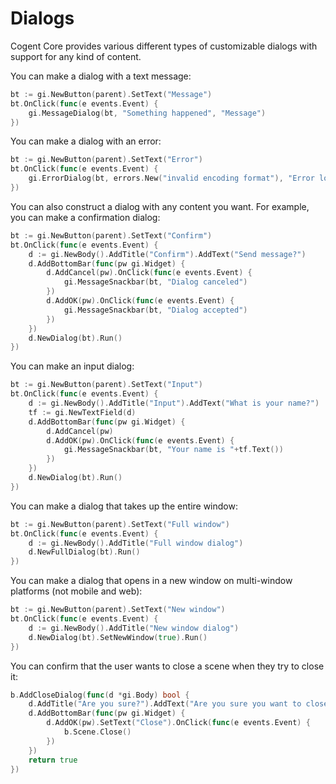 # Dialogs

Cogent Core provides various different types of customizable dialogs with support for any kind of content.

You can make a dialog with a text message:

```Go
bt := gi.NewButton(parent).SetText("Message")
bt.OnClick(func(e events.Event) {
    gi.MessageDialog(bt, "Something happened", "Message")
})
```

You can make a dialog with an error:

```Go
bt := gi.NewButton(parent).SetText("Error")
bt.OnClick(func(e events.Event) {
    gi.ErrorDialog(bt, errors.New("invalid encoding format"), "Error loading file")
})
```

You can also construct a dialog with any content you want. For example, you can make a confirmation dialog:

```Go
bt := gi.NewButton(parent).SetText("Confirm")
bt.OnClick(func(e events.Event) {
    d := gi.NewBody().AddTitle("Confirm").AddText("Send message?")
    d.AddBottomBar(func(pw gi.Widget) {
        d.AddCancel(pw).OnClick(func(e events.Event) {
            gi.MessageSnackbar(bt, "Dialog canceled")
        })
        d.AddOK(pw).OnClick(func(e events.Event) {
            gi.MessageSnackbar(bt, "Dialog accepted")
        })
    })
    d.NewDialog(bt).Run()
})
```

You can make an input dialog:

```Go
bt := gi.NewButton(parent).SetText("Input")
bt.OnClick(func(e events.Event) {
    d := gi.NewBody().AddTitle("Input").AddText("What is your name?")
    tf := gi.NewTextField(d)
    d.AddBottomBar(func(pw gi.Widget) {
        d.AddCancel(pw)
        d.AddOK(pw).OnClick(func(e events.Event) {
            gi.MessageSnackbar(bt, "Your name is "+tf.Text())
        })
    })
    d.NewDialog(bt).Run()
})
```

You can make a dialog that takes up the entire window:

```Go
bt := gi.NewButton(parent).SetText("Full window")
bt.OnClick(func(e events.Event) {
    d := gi.NewBody().AddTitle("Full window dialog")
    d.NewFullDialog(bt).Run()
})
```

You can make a dialog that opens in a new window on multi-window platforms (not mobile and web):

```Go
bt := gi.NewButton(parent).SetText("New window")
bt.OnClick(func(e events.Event) {
    d := gi.NewBody().AddTitle("New window dialog")
    d.NewDialog(bt).SetNewWindow(true).Run()
})
```

You can confirm that the user wants to close a scene when they try to close it:

```go
b.AddCloseDialog(func(d *gi.Body) bool {
    d.AddTitle("Are you sure?").AddText("Are you sure you want to close the Cogent Core Demo?")
    d.AddBottomBar(func(pw gi.Widget) {
        d.AddOK(pw).SetText("Close").OnClick(func(e events.Event) {
            b.Scene.Close()
        })
    })
    return true
})
```

